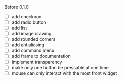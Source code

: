 Before 0.1.0
 - [ ] add checkbox
 - [ ] add radio button
 - [ ] add list
 - [ ] add image drawing
 - [ ] add rounded corners
 - [ ] add antialiasing
 - [ ] add command menu
 - [ ] add frame to documentation
 - [ ] implement transparency
 - [ ] make only one button be pressable at one time
 - [ ] mouse can only interact with the most front widget